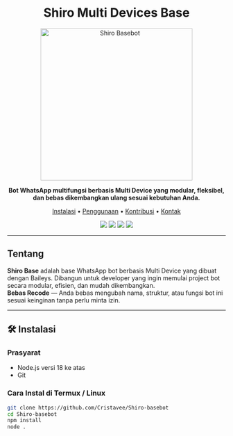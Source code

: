 <h1 align="center">Shiro Multi Devices Base</h1>

<p align="center">
  <img src="https://pomf2.lain.la/f/10xr5ka8.png" alt="Shiro Basebot" width="350"/>
</p>

<p align="center">
  <b>Bot WhatsApp multifungsi berbasis Multi Device yang modular, fleksibel, dan bebas dikembangkan ulang sesuai kebutuhan Anda.</b><br>
 <p align="center">
  <a href="#instalasi">Instalasi</a> • 
  <a href="#penggunaan">Penggunaan</a> • 
  <a href="#kontribusi">Kontribusi</a> • 
  <a href="#kontak">Kontak</a>
</p>

<p align="center">
  <img src="https://img.shields.io/badge/node-%3E=18.0.0-brightgreen" />
  <img src="https://img.shields.io/github/license/Cristavee/Shiro-basebot" />
  <img src="https://img.shields.io/github/repo-size/Cristavee/Shiro-basebot" />
  <img src="https://img.shields.io/github/last-commit/Cristavee/Shiro-basebot" />
</p>

---

## Tentang

**Shiro Base** adalah base WhatsApp bot berbasis Multi Device yang dibuat dengan Baileys. Dibangun untuk developer yang ingin memulai project bot secara modular, efisien, dan mudah dikembangkan.  
**Bebas Recode** — Anda bebas mengubah nama, struktur, atau fungsi bot ini sesuai keinginan tanpa perlu minta izin.

---

## 🛠️ Instalasi

### Prasyarat
- Node.js versi 18 ke atas
- Git

### Cara Instal di Termux / Linux

```bash
git clone https://github.com/Cristavee/Shiro-basebot
cd Shiro-basebot
npm install
node .

